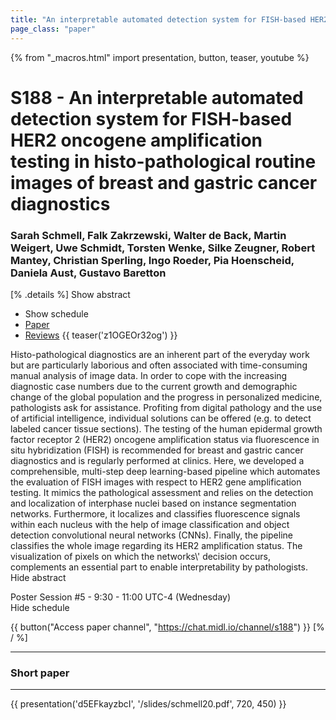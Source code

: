 ```yaml
---
title: "An interpretable automated detection system for FISH-based HER2 oncogene amplification testing in histo-pathological routine images of breast and gastric cancer diagnostics"
page_class: "paper"
---
```


{% from "_macros.html" import presentation, button, teaser, youtube %}

# S188 - An interpretable automated detection system for FISH-based HER2 oncogene amplification testing in histo-pathological routine images of breast and gastric cancer diagnostics

### Sarah Schmell, Falk Zakrzewski, Walter de Back, Martin Weigert, Uwe Schmidt, Torsten Wenke, Silke Zeugner, Robert Mantey, Christian Sperling, Ingo Roeder, Pia Hoenscheid, Daniela Aust, Gustavo Baretton

[% .details %]
<a class="toggle_visibility" data-selector=".abstract" data-level="3">Show abstract</a>
- <a class="toggle_visibility" data-selector=".schedule" data-level="3">Show schedule</a>
- <a href="https://openreview.net/pdf?id=qDEYfzeK7k">Paper</a>
- <a href="https://openreview.net/forum?id=qDEYfzeK7k">Reviews</a>
{{ teaser('z1OGEOr32og') }}

<p>
    <span class="abstract">
        Histo-pathological diagnostics are an inherent part of the everyday work but are particularly laborious and often associated with time-consuming manual analysis of image data. In order to cope with the increasing diagnostic case numbers due to the current growth and demographic change of the global population and the progress in personalized medicine, pathologists ask for assistance. Profiting from digital pathology and the use of artificial intelligence, individual solutions can be offered (e.g. to detect labeled cancer tissue sections). The testing of the human epidermal growth factor receptor 2 (HER2) oncogene amplification status via fluorescence in situ hybridization (FISH) is recommended for breast and gastric cancer diagnostics and is regularly performed at clinics. Here, we developed a comprehensible, multi-step deep learning-based pipeline which automates the evaluation of FISH images with respect to HER2 gene amplification testing. It mimics the pathological assessment and relies on the detection and localization of interphase nuclei based on instance segmentation networks. Furthermore, it localizes and classifies fluorescence signals within each nucleus with the help of image classification and object detection convolutional neural networks (CNNs). Finally, the pipeline classifies the whole image regarding its HER2 amplification status. The visualization of pixels on which the networks\' decision occurs, complements an essential part to enable interpretability by pathologists.
        <br>
        <span class="actions"><a class="toggle_visibility" data-level="2">Hide abstract</a></span>
    </span>
</p>

<p>
    <span class="schedule">
        Poster Session #5  - 9:30 - 11:00 UTC-4 (Wednesday)
        <br>
        <span class="actions"><a class="toggle_visibility" data-level="2">Hide schedule</a></span>
    </span>
</p>

{{ button("Access paper channel", "https://chat.midl.io/channel/s188") }}
[% / %]

---


### Short paper

---

{{ presentation('d5EFkayzbcI', '/slides/schmell20.pdf', 720, 450) }}